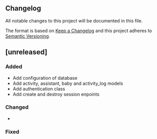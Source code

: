## Changelog

All notable changes to this project will be documented in this file.

The format is based on [Keep a Changelog](http://keepachangelog.com/en/1.0.0/)
and this project adheres to [Semantic Versioning](http://semver.org/spec/v2.0.0.html).

## [unreleased]
### Added
- Add configuration of database
- Add activity, assistant, baby and activity_log models
- Add authentication class
- Add create and destroy session enpoints

### Changed
- 

### Fixed
